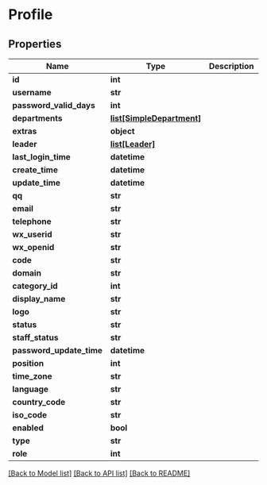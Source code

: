 # Profile

## Properties
Name | Type | Description | Notes
------------ | ------------- | ------------- | -------------
**id** | **int** |  | [optional]
**username** | **str** |  | [optional]
**password_valid_days** | **int** |  | [optional]
**departments** | [**list[SimpleDepartment]**](SimpleDepartment.md) |  | [optional]
**extras** | **object** |  | [optional]
**leader** | [**list[Leader]**](Leader.md) |  | [optional]
**last_login_time** | **datetime** |  | [optional]
**create_time** | **datetime** |  | [optional]
**update_time** | **datetime** |  | [optional]
**qq** | **str** |  | [optional]
**email** | **str** |  | [optional]
**telephone** | **str** |  | [optional]
**wx_userid** | **str** |  | [optional]
**wx_openid** | **str** |  | [optional]
**code** | **str** |  | [optional]
**domain** | **str** |  | [optional]
**category_id** | **int** |  |
**display_name** | **str** |  | [optional]
**logo** | **str** |  | [optional]
**status** | **str** |  | [optional]
**staff_status** | **str** |  | [optional]
**password_update_time** | **datetime** |  | [optional]
**position** | **int** |  | [optional]
**time_zone** | **str** |  | [optional]
**language** | **str** |  | [optional]
**country_code** | **str** |  | [optional]
**iso_code** | **str** |  | [optional]
**enabled** | **bool** |  | [optional]
**type** | **str** |  | [optional]
**role** | **int** |  | [optional]

[[Back to Model list]](../README.md#documentation-for-models) [[Back to API list]](../README.md#documentation-for-api-endpoints) [[Back to README]](../README.md)
